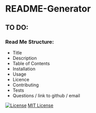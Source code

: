 # README-Generator


## TO DO: 

### Read Me Structure:
- Title
- Description
- Table of Contents
- Installation
- Usage
- Licence
- Contributing
- Tests
- Questions / link to github / email

[![License](https://img.shields.io/badge/License-MIT-g)](https://opensource.org/licenses/MIT)
[MIT License](https://choosealicense.com/licenses/apache-2.0/)